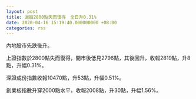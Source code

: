 ```yaml
---
layout: post
title: 滬股2800點失而復得　全日升0.31%
date: 2020-04-16 15:19:40.000000000 +08:00
categories: rss
---
```


內地股市先跌後升。

上證指數於2800點失而復得，開市後低見2796點，其後回升，收報2819點，升8點，升幅0.31%。

深證成份指數收報10470點，升53點，升幅0.51%。

創業板指數升穿2000點水平，收報2008點，升30點，升幅1.56%。
